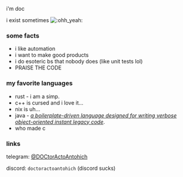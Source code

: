 i'm doc

i exist sometimes ![:ohh_yeah:](https://steamcommunity-a.akamaihd.net/economy/emoticon/:ohh_yeah:)

### some facts

- i like automation
- i want to make good products
- i do esoteric bs that nobody does (like unit tests lol)
- PRAISE THE CODE

### my favorite languages

- rust - i am a simp.
- c++ is cursed and i love it...
- nix is uh...
- java - _[a boilerplate-driven language designed for writing verbose object-oriented instant legacy code](https://youtu.be/m4-HM_sCvtQ)_.
- who made c

### links

telegram: [@DOCtorActoAntohich](https://t.me/DOCtorActoAntohich)

discord: `doctoractoantohich` (discord sucks)

